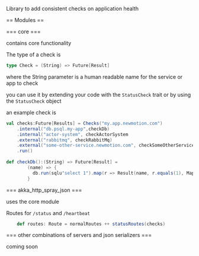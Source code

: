 


Library to add consistent checks on application health

== Modules ==

=== core ===

contains core functionality 

The type of a check is

```scala
type Check = (String) => Future[Result]
```
where the String parameter is a human readable name for the service or app to check

you can use it by extending your code with the `StatusCheck` trait or by using the `StatusCheck` object

an example check is

```scala
val checks:Future[Results] = Checks("my.app.newmotion.com")
    .internal("db.psql.my-app",checkDb)
    .internal("actor-system", checkActorSystem
    .external("rabbitmq", checkRabbitMq)
    .external("some-other-service.newmotion.com", checkSomeOtherService)
    .run()
    
def checkDb():(String) => Future[Result] = 
        (name) => {
          db.run(sqlu"select 1").map(r => Result(name, r.equals(1), Map()))
        }   
```

=== akka_http_spray_json ===

uses the core module

Routes for `/status` and `/heartbeat`

```scala
    def routes: Route = normalRoutes ++ statusRoutes(checks) 
```

=== other combinations of servers and json serializers ===

coming soon